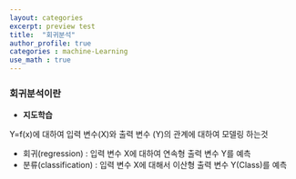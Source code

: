 ```yaml
---
layout: categories
excerpt: preview test
title:  "회귀분석"
author_profile: true
categories : machine-Learning
use_math : true
---
```



### 회귀분석이란 

* __지도학습__

Y=f(x)에 대하여 입력 변수(X)와 출력 변수 (Y)의 관계에 대하여 모델링 하는것

* 회귀(regression) : 입력 변수 X에 대하여 연속형 출력 변수 Y를 예측
* 분류(classification) : 입력 변수 X에 대해서 이산형 출력 변수 Y(Class)를 예측

